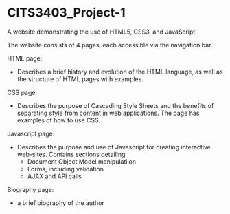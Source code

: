 # CITS3403_Project-1
A website demonstrating the use of HTML5, CSS3, and JavaScript

The website consists of 4 pages, each accessible via the navigation bar.

HTML page:
- Describes a brief history and evolution of the HTML language, as well as the structure of HTML pages with examples.

CSS page:
- Describes the purpose of Cascading Style Sheets and the benefits of separating style from content in web applications. The page has examples of how to use CSS.

Javascript page:
- Describes the purpose and use of Javascript for creating interactive web-sites. Contains sections detailing:
  - Document Object Model manipulatiion
  - Forms, including validation
  - AJAX and API calls
  
Biography page:
- a brief biography of the author
